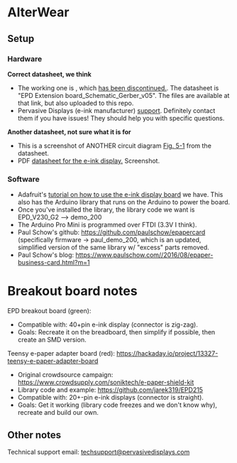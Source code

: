 # AlterWear
## Setup

### Hardware
**Correct datasheet, we think**
- The working one is , which [has been discontinued.](http://www.pervasivedisplays.com/kits/ext_kit). The datasheet is "EPD Extension board_Schematic_Gerber_v05". The files are available at that link, but also uploaded to this repo.
- Pervasive Displays (e-ink manufacturer) [support](http://www.pervasivedisplays.com/contact). Definitely contact them if you have issues! They should help you with specific questions.

**Another datasheet, not sure what it is for**
- This is a screenshot of ANOTHER circuit diagram [Fig. 5-1](https://www.dropbox.com/s/spbxfzleej3tsp5/Screenshot%202018-02-21%2015.26.41.png?dl=0) from the datasheet.
- PDF [datasheet for the e-ink display.](http://www.pervasivedisplays.com/LiteratureRetrieve.aspx?ID=232432) 
Screenshot.

### Software
- Adafruit's [tutorial on how to use the e-ink display board](https://learn.adafruit.com/repaper-eink-development-board/overview) we have. This also has the Arduino library that runs on the Arduino to power the board.
- Once you've installed the library, the library code we want is EPD_V230_G2 --> demo_200
- The Arduino Pro Mini is programmed over FTDI (3.3V I think).
- Paul Schow's github: https://github.com/paulschow/epapercard
(specifically firmware -> paul_demo_200, which is an updated, simplified version of the same library w/ "excess" parts removed.
- Paul Schow's blog: https://www.paulschow.com//2016/08/epaper-business-card.html?m=1
 

# Breakout board notes

EPD breakout board (green):
- Compatible with: 40+pin e-ink display (connector is zig-zag).
- Goals: Recreate it on the breadboard, then simplify if possible, then create an SMD version.

Teensy e-paper adapter board (red): https://hackaday.io/project/13327-teensy-e-paper-adapter-board
- Original crowdsource campaign: https://www.crowdsupply.com/soniktech/e-paper-shield-kit
- Library code and example: https://github.com/jarek319/EPD215
- Compatible with: 20+-pin e-ink displays (connector is straight).
- Goals: Get it working (library code freezes and we don't know why), recreate and build our own.


## Other notes
Technical support email: 	techsupport@pervasivedisplays.com
